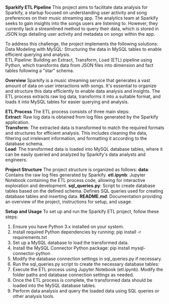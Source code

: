 **Sparkify ETL Pipeline**
This project aims to facilitate data analysis for Sparkify, a startup focused on understanding user activity and song preferences on their music streaming app. The analytics team at Sparkify seeks to gain insights into the songs users are listening to. However, they currently lack a streamlined method to query their data, which is stored in JSON logs detailing user activity and metadata on songs within the app.

To address this challenge, the project implements the following solutions:  
Data Modeling with MySQL: Structuring the data in MySQL tables to enable efficient querying and analysis.  
ETL Pipeline: Building an Extract, Transform, Load (ETL) pipeline using Python, which transforms data from JSON files into dimension and fact tables following a "star" schema.

**Overview**
Sparkify is a music streaming service that generates a vast amount of data on user interactions with songs. It's essential to organize and structure this data efficiently to enable data analysis and insights. The ETL process extracts raw log data, transforms it into a suitable format, and loads it into MySQL tables for easier querying and analysis.

**ETL Process**
The ETL process consists of three main steps:  
**Extract**: Raw log data is obtained from log files generated by the Sparkify application.  
**Transform**: The extracted data is transformed to match the required formats and structures for efficient analysis. This includes cleaning the data, filtering out irrelevant information, and formatting it according to the database schema.  
**Load**: The transformed data is loaded into MySQL database tables, where it can be easily queried and analyzed by Sparkify's data analysts and engineers.  

**Project Structure**
The project structure is organized as follows:
**data**: Contains the raw log files generated by Sparkify.
**etl.ipynb**: Jupyter Notebook containing the ETL process code, allowing for interactive exploration and development.
**sql_queries.py**: Script to create database tables based on the defined schema. Defines SQL queries used for creating database tables and inserting data.
**README.md**: Documentation providing an overview of the project, instructions for setup, and usage.

**Setup and Usage**
To set up and run the Sparkify ETL project, follow these steps:
1. Ensure you have Python 3.x installed on your system.
2. Install required Python dependencies by running: 
	pip install -r requirements.txt
3. Set up a MySQL database to load the transformed data.
4. Install the MySQL Connector Python package:
	pip install mysql-connector-python
5. Modify the database connection settings in sql_queries.py if necessary.
6. Run the sql_queries.py script to create the necessary database tables:
7. Execute the ETL process using Jupyter Notebook (etl.ipynb). Modify the folder paths and database connection settings as needed.
8. Once the ETL process is complete, the transformed data should be loaded into the MySQL database tables.
9. Perform data analysis and query the loaded data using SQL queries or other analysis tools.

